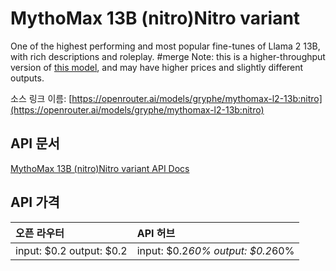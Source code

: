 # MythoMax 13B (nitro)Nitro variant

One of the highest performing and most popular fine-tunes of Llama 2 13B, with rich descriptions and roleplay. #merge
Note: this is a higher-throughput version of [this model](/models/gryphe/mythomax-l2-13b), and may have higher prices and slightly different outputs.

소스 링크 이름: [https://openrouter.ai/models/gryphe/mythomax-l2-13b:nitro](https://openrouter.ai/models/gryphe/mythomax-l2-13b:nitro)

## API 문서

[MythoMax 13B (nitro)Nitro variant API Docs](../apis/kr/MythoMax_13B_(nitro)Nitro_variant.md)

## API 가격

| 오픈 라우터 | API 허브 |
|:---|:---|
| input: $0.2 output: $0.2 | input: $0.2*60% output: $0.2*60% |
